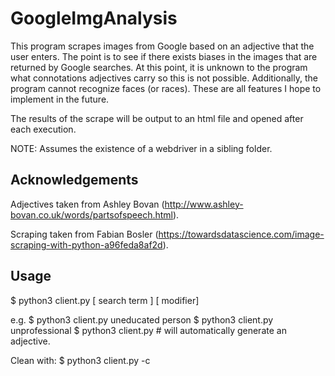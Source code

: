 # GoogleImgAnalysis

This program scrapes images from Google based on an adjective that the user enters.
The point is to see if there exists biases in the images that are returned by Google
searches. At this point, it is unknown to the program what connotations adjectives carry
so this is not possible. Additionally, the program cannot recognize faces (or races). These
are all features I hope to implement in the future.

The results of the scrape will be output to an html file and opened after each execution.

NOTE: Assumes the existence of a webdriver in a sibling folder.

## Acknowledgements

Adjectives taken from Ashley Bovan (http://www.ashley-bovan.co.uk/words/partsofspeech.html).

Scraping taken from Fabian Bosler (https://towardsdatascience.com/image-scraping-with-python-a96feda8af2d).

## Usage

$ python3 client.py [ search term ] [ modifier]

e.g.
$ python3 client.py uneducated person
$ python3 client.py unprofessional
$ python3 client.py # will automatically generate an adjective.

Clean with:
$ python3 client.py -c
